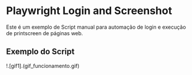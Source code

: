 # Playwright Login and Screenshot

Este é um exemplo de Script manual para automação de login e execução de printscreen de páginas web.

## Exemplo do Script
!.[gif1].(gif_funcionamento.gif)